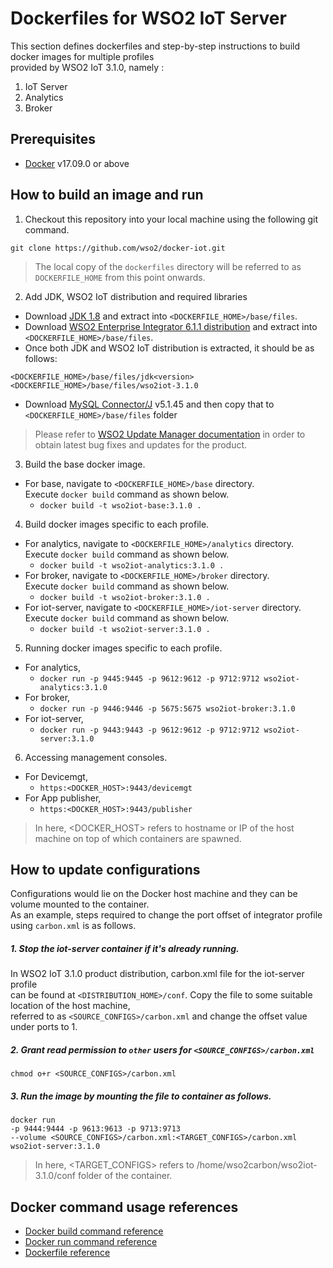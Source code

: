 # Dockerfiles for WSO2 IoT Server #
This section defines dockerfiles and step-by-step instructions to build docker images for multiple profiles <br>
provided by WSO2 IoT 3.1.0, namely : <br>
1. IoT Server
2. Analytics
3. Broker

## Prerequisites
* [Docker](https://www.docker.com/get-docker) v17.09.0 or above

## How to build an image and run

1. Checkout this repository into your local machine using the following git command.
```
git clone https://github.com/wso2/docker-iot.git
```

>The local copy of the `dockerfiles` directory will be referred to as `DOCKERFILE_HOME` from this point onwards.

2. Add JDK, WSO2 IoT distribution and required libraries
- Download [JDK 1.8](http://www.oracle.com/technetwork/java/javase/downloads/jdk8-downloads-2133151.html) and
extract into `<DOCKERFILE_HOME>/base/files`.
- Download [WSO2 Enterprise Integrator 6.1.1 distribution](https://wso2.com/iot) and 
extract into `<DOCKERFILE_HOME>/base/files`.
- Once both JDK and WSO2 IoT distribution is extracted, it should be as follows:
```
<DOCKERFILE_HOME>/base/files/jdk<version>
<DOCKERFILE_HOME>/base/files/wso2iot-3.1.0
```
- Download [MySQL Connector/J](https://dev.mysql.com/downloads/connector/j/) v5.1.45 and then copy that to `<DOCKERFILE_HOME>/base/files` folder

>Please refer to [WSO2 Update Manager documentation](https://docs.wso2.com/display/ADMIN44x/Updating+WSO2+Products)
in order to obtain latest bug fixes and updates for the product.

3. Build the base docker image.
- For base, navigate to `<DOCKERFILE_HOME>/base` directory. <br>
  Execute `docker build` command as shown below.
    + `docker build -t wso2iot-base:3.1.0 .`
        
4. Build docker images specific to each profile.
- For analytics, navigate to `<DOCKERFILE_HOME>/analytics` directory. <br>
  Execute `docker build` command as shown below. 
    + `docker build -t wso2iot-analytics:3.1.0 .`
- For broker, navigate to `<DOCKERFILE_HOME>/broker` directory. <br>
  Execute `docker build` command as shown below. 
    + `docker build -t wso2iot-broker:3.1.0 .`
- For iot-server, navigate to `<DOCKERFILE_HOME>/iot-server` directory. <br>
  Execute `docker build` command as shown below. 
    + `docker build -t wso2iot-server:3.1.0 .`
    
5. Running docker images specific to each profile.
- For analytics,
    + `docker run -p 9445:9445 -p 9612:9612 -p 9712:9712 wso2iot-analytics:3.1.0`
- For broker,
    + `docker run -p 9446:9446 -p 5675:5675 wso2iot-broker:3.1.0`
- For iot-server,
    + `docker run -p 9443:9443 -p 9612:9612 -p 9712:9712 wso2iot-server:3.1.0`

6. Accessing management consoles.
- For Devicemgt,
    + `https:<DOCKER_HOST>:9443/devicemgt`
- For App publisher,
    + `https:<DOCKER_HOST>:9443/publisher`
    
>In here, <DOCKER_HOST> refers to hostname or IP of the host machine on top of which containers are spawned.

## How to update configurations
Configurations would lie on the Docker host machine and they can be volume mounted to the container. <br>
As an example, steps required to change the port offset of integrator profile using `carbon.xml` is as follows.

##### 1. Stop the iot-server container if it's already running.
In WSO2 IoT 3.1.0 product distribution, carbon.xml file for the iot-server profile <br>
can be found at `<DISTRIBUTION_HOME>/conf`. Copy the file to some suitable location of the host machine, <br>
referred to as `<SOURCE_CONFIGS>/carbon.xml` and change the offset value under ports to 1.

##### 2. Grant read permission to `other` users for `<SOURCE_CONFIGS>/carbon.xml`
```
chmod o+r <SOURCE_CONFIGS>/carbon.xml
```

##### 3. Run the image by mounting the file to container as follows.
```
docker run 
-p 9444:9444 -p 9613:9613 -p 9713:9713
--volume <SOURCE_CONFIGS>/carbon.xml:<TARGET_CONFIGS>/carbon.xml
wso2iot-server:3.1.0
```

>In here, <TARGET_CONFIGS> refers to /home/wso2carbon/wso2iot-3.1.0/conf folder of the container.


## Docker command usage references

* [Docker build command reference](https://docs.docker.com/engine/reference/commandline/build/)
* [Docker run command reference](https://docs.docker.com/engine/reference/run/)
* [Dockerfile reference](https://docs.docker.com/engine/reference/builder/)

